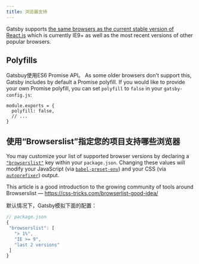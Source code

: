 ```yaml
---
title: 浏览器支持
---
```


Gatsby supports [the same browsers as the current stable version of React.js](https://facebook.github.io/react/docs/react-dom.html#browser-support) which is currently IE9+ as well as the most recent versions of other popular browsers.

## Polyfills

Gatsbuy使用ES6 Promise API。 As some older browsers don't support this, Gatsby includes by default a Promise polyfill. If you would like to provide your own Promise polyfill, you can set `polyfill` to `false` in your `gatsby-config.js`:

    module.exports = {
      polyfill: false,
      // ...
    }
    

## 使用“Browserslist”指定您的项目支持哪些浏览器

You may customize your list of supported browser versions by declaring a [`"browserslist"`](https://github.com/ai/browserslist) key within your `package.json`. Changing these values will modify your JavaScript (via [`babel-preset-env`](https://github.com/babel/babel-preset-env#targetsbrowsers)) and your CSS (via [`autoprefixer`](https://github.com/postcss/autoprefixer)) output.

This article is a good introduction to the growing community of tools around Browserslist — https://css-tricks.com/browserlist-good-idea/

默认情况下，Gatsby模拟下面的配置：

```javascript
// package.json
{
 "browserslist": [
   "> 1%",
   "IE >= 9",
   "last 2 versions"
 ]
}
```